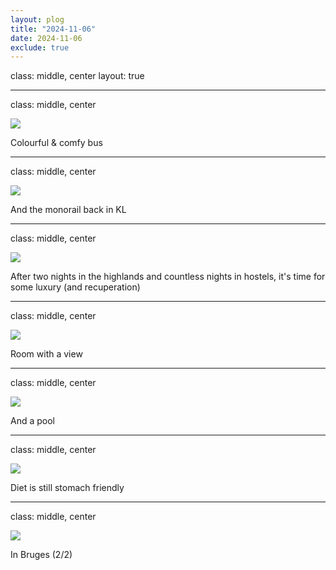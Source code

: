 ```yaml
---
layout: plog
title: "2024-11-06"
date: 2024-11-06
exclude: true
---
```


class: middle, center
layout: true

---

class: middle, center

<img class="plog-picture" src="{{ site.baseurl }}/img/plog/2024-11-06/01.jpg" />

Colourful & comfy bus

---

class: middle, center

<img class="plog-picture" src="{{ site.baseurl }}/img/plog/2024-11-06/02.jpg" />

And the monorail back in KL

---

class: middle, center

<img class="plog-picture" src="{{ site.baseurl }}/img/plog/2024-11-06/05.jpg" />

After two nights in the highlands and countless nights in hostels, it's time for some luxury (and recuperation)

---

class: middle, center

<img class="plog-picture" src="{{ site.baseurl }}/img/plog/2024-11-06/03.jpg" />

Room with a view

---

class: middle, center

<img class="plog-picture" src="{{ site.baseurl }}/img/plog/2024-11-06/04.jpg" />

And a pool

---

class: middle, center

<img class="plog-picture" src="{{ site.baseurl }}/img/plog/2024-11-06/06.jpg" />

Diet is still stomach friendly

---

class: middle, center

<img class="plog-picture" src="{{ site.baseurl }}/img/plog/2024-11-06/07.jpg" />

In Bruges (2/2)

